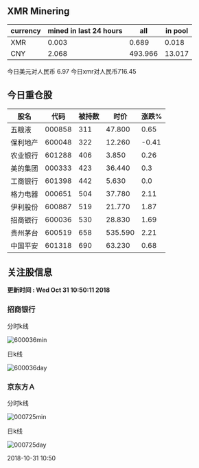 ## XMR Minering

|currency|mined in last 24 hours|all|in pool|
|---|---|---|---|
|XMR|0.003|0.689|0.018|
|CNY|2.068|493.966|13.017|

今日美元对人民币 6.97	今日xmr对人民币716.45


## 今日重仓股 

|股名|代码|被持数|时价|涨跌%|
|---|---|---|---|---|
|五粮液|000858|311|47.800|0.65|
|保利地产|600048|322|12.260|-0.41|
|农业银行|601288|406|3.850|0.26|
|美的集团|000333|423|36.440|0.3|
|工商银行|601398|442|5.630|0.0|
|格力电器|000651|504|37.780|2.11|
|伊利股份|600887|519|21.770|1.87|
|招商银行|600036|530|28.830|1.69|
|贵州茅台|600519|658|535.590|2.21|
|中国平安|601318|690|63.230|0.68|

## 关注股信息
**更新时间 : Wed Oct 31 10:50:11 2018**
### 招商银行 
分时k线

![600036min](http://image.sinajs.cn/newchart/min/n/sh600036.gif)

日k线

![600036day](http://image.sinajs.cn/newchart/daily/n/sh600036.gif)

### 京东方Ａ 
分时k线

![000725min](http://image.sinajs.cn/newchart/min/n/sz000725.gif)

日k线

![000725day](http://image.sinajs.cn/newchart/daily/n/sz000725.gif)

2018-10-31 10:50